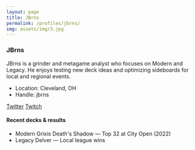 ```yaml
---
layout: page
title: JBrns
permalink: /profiles/jbrns/
img: assets/img/3.jpg
---
```


### JBrns

<div class="profile">

JBrns is a grinder and metagame analyst who focuses on Modern and Legacy. He enjoys testing new deck ideas and optimizing sideboards for local and regional events.

- Location: Cleveland, OH
- Handle: jbrns

<div class="social">
	<a href="https://twitter.com/jbrns" aria-label="Twitter"><i class="fa fa-twitter"></i> Twitter</a>
	<a href="https://twitch.tv/jbrns" aria-label="Twitch"><i class="fa fa-twitch"></i> Twitch</a>
</div>

#### Recent decks & results

- <span class="badge">Modern</span> Grixis Death's Shadow — Top 32 at City Open (2022)
- <span class="badge">Legacy</span> Delver — Local league wins

</div>
